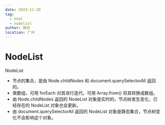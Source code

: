 ```yaml
---
date: 2019-11-20
tag: 
  - html
  - nodelist
author: 锦东
location: 广州 
---
```


# NodeList

NodeList 

  - 节点的集合，是由 Node.childNodes 和 document.querySelectorAll 返回的。
  - 类数组，可用 forEach 对其进行迭代，可用 Array.from() 将其转换成数组。
  - 由 Node.childNodes 返回的 NodeList 对象是实时的，节点树发生变化，已经存在的 NodeList 对象也会更新。
  - 由 document.querySelectorAll 返回的 NodeList 对象是静态集合，节点树变化不会影响这个对象。
